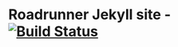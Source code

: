 # Roadrunner Jekyll site - [![Build Status](https://travis-ci.org/department-of-veterans-affairs/roadrunner.svg?branch=master)](https://travis-ci.org/department-of-veterans-affairs/roadrunner)
